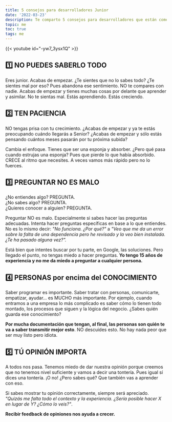 ```yaml
---
title: 5 consejos para desarrolladores Junior
date: '2022-03-23'
description: Te comparto 5 consejos para desarrolladores que están comenzando en el mundo de la programación
topic: me
toc: true
tags: me
---
```


{{< youtube id="-yw7_3ysx1Q" >}}

## 1️⃣ NO PUEDES SABERLO TODO

Eres junior. Acabas de empezar. ¿Te sientes que no lo sabes todo? ¿Te sientes mal por eso? Pues abandona ese sentimiento. NO te compares con nadie. Acabas de empezar y tienes muchas cosas por delante que aprender y asimilar. No te sientas mal. Estás aprendiendo. Estás creciendo.

## 2️⃣ TEN PACIENCIA

NO tengas prisa con tu crecimiento. ¿Acabas de empezar y ya te estás preocupando cuándo llegarás a Senior? ¿Acabas de empezar y sólo estás pensando cuántos meses pasarán por tu próxima subida?

Cambia el enfoque. Tienes que ser una esponja y absorber. ¿Pero qué pasa cuando estrujas una esponja? Pues que pierde lo que había absorbido. CRECE al ritmo que necesites. A veces vamos más rápido pero no lo fuerces.

## 3️⃣ PREGUNTAR NO ES MALO

¿No entiendes algo? PREGUNTA.<br>
¿No sabes algo? PREGUNTA.<br>
¿Quieres conocer a alguien? PREGUNTA.

Preguntar NO es malo. Especialmente si sabes hacer las preguntas adecuadas. Intenta hacer preguntas específicas en base a lo que entiendes. No es lo mismo decir: *"No funciona. ¿Por qué?"* a *"Veo que me da un error sobre la falta de una dependencia pero he revisado y la veo bien instalada. ¿Te ha pasado alguna vez?".*

Está bien que intentes buscar por tu parte, en Google, las soluciones. Pero llegado el punto, no tengas miedo a hacer preguntas. **Yo tengo 15 años de experiencia y no me da miedo a preguntar a cualquier persona.**

## 4️⃣ PERSONAS por encima del CONOCIMIENTO

Saber programar es importante. Saber tratar con personas, comunicarte, empatizar, ayudar... es MUCHO más importante. Por ejemplo, cuando entramos a una empresa lo más complicado es saber cómo lo tienen todo montado, los procesos que siguen y la lógica del negocio. ¿Sabes quién guarda ese conocimiento?

**Por mucha documentación que tengan, al final, las personas son quién te va a saber transmitir mejor esto**. NO descuides esto. No hay nada peor que ser muy listo pero idiota.

## 5️⃣ TÚ OPINIÓN IMPORTA

A todos nos pasa. Tenemos miedo de dar nuestra opinión porque creemos que no tenemos nivel suficiente y vamos a decir una tontería. Pues igual sí dices una tontería. ¡O no! ¿Pero sabes qué? Que también vas a aprender con eso.

Si sabes mostrar tu opinión correctamente, siempre será apreciado. *"Quizás me falta todo el contexto y la experiencia. ¿Sería posible hacer X en lugar de Y? ¿Cómo lo veis?"*.

**Recibir feedback de opiniones nos ayuda a crecer.**
